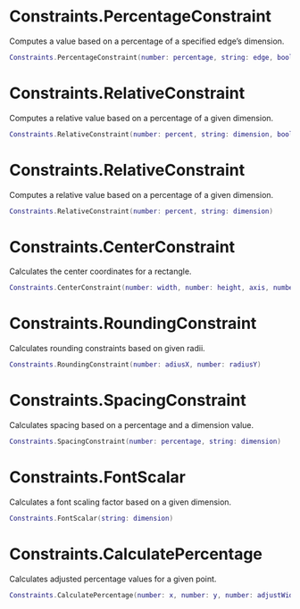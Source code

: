 # Constraints.PercentageConstraint
Computes a value based on a percentage of a specified edge’s dimension.
```lua
Constraints.PercentageConstraint(number: percentage, string: edge, boolean: ignore_stack)
```

# Constraints.RelativeConstraint
Computes a relative value based on a percentage of a given dimension.
```lua
Constraints.RelativeConstraint(number: percent, string: dimension, boolean: ignore_stack)
```

# Constraints.RelativeConstraint
Computes a relative value based on a percentage of a given dimension.
```lua
Constraints.RelativeConstraint(number: percent, string: dimension)
```

# Constraints.CenterConstraint
Calculates the center coordinates for a rectangle.
```lua
Constraints.CenterConstraint(number: width, number: height, axis, number: xModifier, number: yModifier, boolean: ignoreStack)
```

# Constraints.RoundingConstraint
Calculates rounding constraints based on given radii.
```lua
Constraints.RoundingConstraint(number: adiusX, number: radiusY)
```

# Constraints.SpacingConstraint
Calculates spacing based on a percentage and a dimension value.
```lua
Constraints.SpacingConstraint(number: percentage, string: dimension)
```

# Constraints.FontScalar
Calculates a font scaling factor based on a given dimension.

```lua
Constraints.FontScalar(string: dimension)
```

# Constraints.CalculatePercentage
Calculates adjusted percentage values for a given point.
```lua
Constraints.CalculatePercentage(number: x, number: y, number: adjustWidth, number: adjustHeight)
```